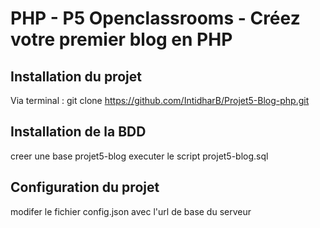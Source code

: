 # PHP - P5 Openclassrooms - Créez votre premier blog en PHP

## Installation du projet

Via terminal :
git clone https://github.com/IntidharB/Projet5-Blog-php.git

## Installation de la BDD

creer une base  projet5-blog
executer le script projet5-blog.sql

##  Configuration du projet
modifer le fichier config.json avec l'url de base du serveur
